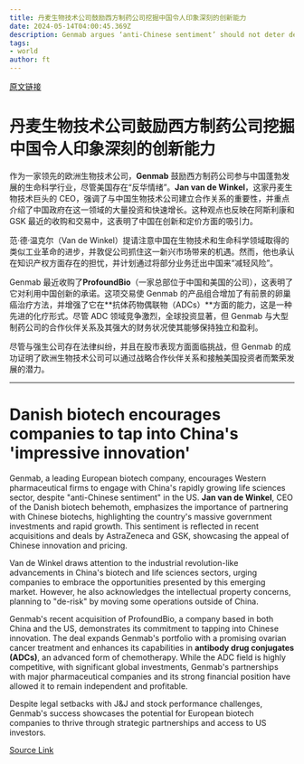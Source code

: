 ```yaml
---
title: 丹麦生物技术公司鼓励西方制药公司挖掘中国令人印象深刻的创新能力
date: 2024-05-14T04:00:45.369Z
description: Genmab argues ‘anti-Chinese sentiment’ should not deter dealmaking
tags: 
- world
author: ft
---
```


[原文链接](https://ft.com/content/2f3caeee-ff64-47eb-b00e-6568ad1f1858)

# 丹麦生物技术公司鼓励西方制药公司挖掘中国令人印象深刻的创新能力

作为一家领先的欧洲生物技术公司，**Genmab** 鼓励西方制药公司参与中国蓬勃发展的生命科学行业，尽管美国存在“反华情绪”。**Jan van de Winkel**，这家丹麦生物技术巨头的 CEO，强调了与中国生物技术公司建立合作关系的重要性，并重点介绍了中国政府在这一领域的大量投资和快速增长。这种观点也反映在阿斯利康和GSK 最近的收购和交易中，这表明了中国在创新和定价方面的吸引力。

范·德·温克尔（Van de Winkel）提请注意中国在生物技术和生命科学领域取得的类似工业革命的进步，并敦促公司抓住这一新兴市场带来的机遇。然而，他也承认在知识产权方面存在的担忧，并计划通过将部分业务迁出中国来“减轻风险”。

Genmab 最近收购了**ProfoundBio**（一家总部位于中国和美国的公司），这表明了它对利用中国创新的承诺。这项交易使 Genmab 的产品组合增加了有前景的卵巢癌治疗方法，并增强了它在**抗体药物偶联物（ADCs）**方面的能力，这是一种先进的化疗形式。尽管 ADC 领域竞争激烈，全球投资显著，但 Genmab 与大型制药公司的合作伙伴关系及其强大的财务状况使其能够保持独立和盈利。

尽管与强生公司存在法律纠纷，并且在股市表现方面面临挑战，但 Genmab 的成功证明了欧洲生物技术公司可以通过战略合作伙伴关系和接触美国投资者而繁荣发展的潜力。

---

# Danish biotech encourages companies to tap into China's 'impressive innovation' 

Genmab, a leading European biotech company, encourages Western pharmaceutical firms to engage with China's rapidly growing life sciences sector, despite "anti-Chinese sentiment" in the US. **Jan van de Winkel**, CEO of the Danish biotech behemoth, emphasizes the importance of partnering with Chinese biotechs, highlighting the country's massive government investments and rapid growth. This sentiment is reflected in recent acquisitions and deals by AstraZeneca and GSK, showcasing the appeal of Chinese innovation and pricing. 

Van de Winkel draws attention to the industrial revolution-like advancements in China's biotech and life sciences sectors, urging companies to embrace the opportunities presented by this emerging market. However, he also acknowledges the intellectual property concerns, planning to "de-risk" by moving some operations outside of China. 

Genmab's recent acquisition of ProfoundBio, a company based in both China and the US, demonstrates its commitment to tapping into Chinese innovation. The deal expands Genmab's portfolio with a promising ovarian cancer treatment and enhances its capabilities in **antibody drug conjugates (ADCs)**, an advanced form of chemotherapy. While the ADC field is highly competitive, with significant global investments, Genmab's partnerships with major pharmaceutical companies and its strong financial position have allowed it to remain independent and profitable. 

Despite legal setbacks with J&J and stock performance challenges, Genmab's success showcases the potential for European biotech companies to thrive through strategic partnerships and access to US investors.

[Source Link](https://ft.com/content/2f3caeee-ff64-47eb-b00e-6568ad1f1858)

